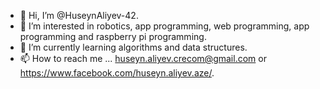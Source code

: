 - 👋 Hi, I’m @HuseynAliyev-42.
- 👀 I’m interested in robotics, app programming, web programming, app programming and raspberry pi programming.
- 🌱 I’m currently learning algorithms and data structures.
- 📫 How to reach me ... huseyn.aliyev.crecom@gmail.com or https://www.facebook.com/huseyn.aliyev.aze/.

<!---
HuseynAliyev-42/HuseynAliyev-42 is a ✨ special ✨ repository because its `README.md` (this file) appears on your GitHub profile.
You can click the Preview link to take a look at your changes.
--->
